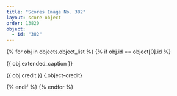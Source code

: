 ```yaml
---
title: "Scores Image No. 382"
layout: score-object
order: 13820
object:
  - id: "382"
---
```


{% for obj in objects.object_list %}
{% if obj.id == object[0].id %}

{{ obj.extended_caption }}

{{ obj.credit }} {.object-credit}

{% endif %}
{% endfor %}
